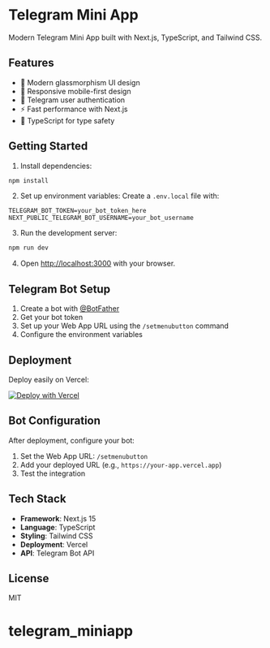 # Telegram Mini App

Modern Telegram Mini App built with Next.js, TypeScript, and Tailwind CSS.

## Features

- 🎨 Modern glassmorphism UI design
- 📱 Responsive mobile-first design
- 🔐 Telegram user authentication
- ⚡ Fast performance with Next.js
- 🎯 TypeScript for type safety

## Getting Started

1. Install dependencies:
```bash
npm install
```

2. Set up environment variables:
Create a `.env.local` file with:
```
TELEGRAM_BOT_TOKEN=your_bot_token_here
NEXT_PUBLIC_TELEGRAM_BOT_USERNAME=your_bot_username
```

3. Run the development server:
```bash
npm run dev
```

4. Open [http://localhost:3000](http://localhost:3000) with your browser.

## Telegram Bot Setup

1. Create a bot with [@BotFather](https://t.me/BotFather)
2. Get your bot token
3. Set up your Web App URL using the `/setmenubutton` command
4. Configure the environment variables

## Deployment

Deploy easily on Vercel:

[![Deploy with Vercel](https://vercel.com/button)](https://vercel.com/new/clone?repository-url=https://github.com/yourusername/telegram-mini-app)

## Bot Configuration

After deployment, configure your bot:

1. Set the Web App URL: `/setmenubutton`
2. Add your deployed URL (e.g., `https://your-app.vercel.app`)
3. Test the integration

## Tech Stack

- **Framework**: Next.js 15
- **Language**: TypeScript
- **Styling**: Tailwind CSS
- **Deployment**: Vercel
- **API**: Telegram Bot API

## License

MIT
# telegram_miniapp
